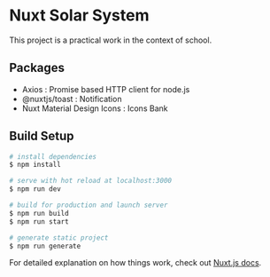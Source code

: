 # Nuxt Solar System

This project is a practical work in the context of school.

## Packages 

- Axios : Promise based HTTP client for node.js
- @nuxtjs/toast : Notification
- Nuxt Material Design Icons : Icons Bank

## Build Setup

```bash
# install dependencies
$ npm install

# serve with hot reload at localhost:3000
$ npm run dev

# build for production and launch server
$ npm run build
$ npm run start

# generate static project
$ npm run generate
```

For detailed explanation on how things work, check out [Nuxt.js docs](https://nuxtjs.org).
